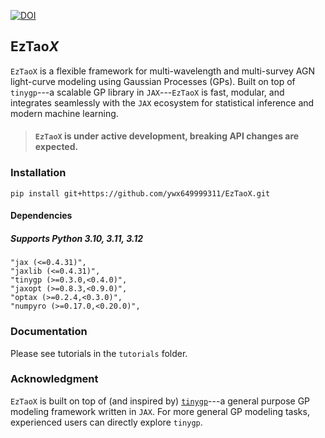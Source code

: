 [![DOI](https://zenodo.org/badge/928658755.svg)](https://doi.org/10.5281/zenodo.17467662)
## EzTao*X*
`EzTaoX` is a flexible framework for multi-wavelength and multi-survey AGN light-curve modeling using Gaussian Processes (GPs).  Built on top of `tinygp`---a scalable GP library in `JAX`---`EzTaoX` is fast, modular, and integrates seamlessly with the `JAX` ecosystem for statistical inference and modern machine learning.

> #### `EzTaoX` is under active development, breaking API changes are expected.

### Installation
```
pip install git+https://github.com/ywx649999311/EzTaoX.git
```
#### Dependencies
##### Supports Python 3.10, 3.11, 3.12
```
"jax (<=0.4.31)",
"jaxlib (<=0.4.31)",
"tinygp (>=0.3.0,<0.4.0)",
"jaxopt (>=0.8.3,<0.9.0)",
"optax (>=0.2.4,<0.3.0)",
"numpyro (>=0.17.0,<0.20.0)",
```

### Documentation
Please see tutorials in the `tutorials` folder.


### Acknowledgment
`EzTaoX` is built on top of (and inspired by) [`tinygp`](https://github.com/dfm/tinygp)---a general purpose GP modeling framework written in `JAX`. For more general GP modeling tasks, experienced users can directly explore `tinygp`.
